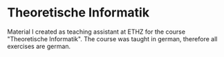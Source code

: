 # Theoretische Informatik

Material I created as teaching assistant at ETHZ for the course "Theoretische Informatik".
The course was taught in german, therefore all exercises are german.
